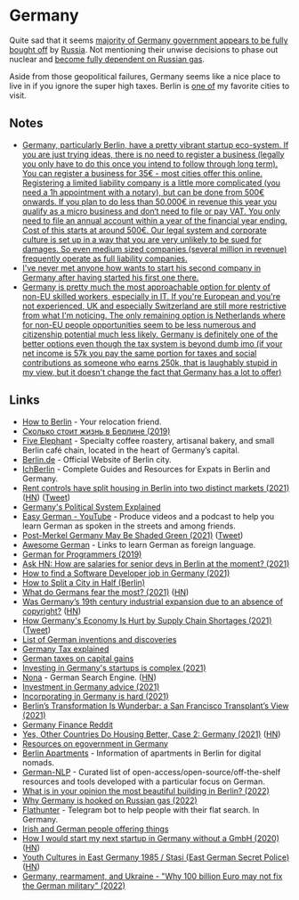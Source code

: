 # Germany

Quite sad that it seems [majority of Germany government appears to be fully bought off](https://twitter.com/ViolavonCramon/status/1535621476707098624) by [Russia](russia.md). Not mentioning their unwise decisions to phase out nuclear and [become fully dependent on Russian gas](https://twitter.com/micsolana/status/1538960802782228480).

Aside from those geopolitical failures, Germany seems like a nice place to live in if you ignore the super high taxes. Berlin is [one of](visited.md) my favorite cities to visit.

## Notes

- [Germany, particularly Berlin, have a pretty vibrant startup eco-system. If you are just trying ideas, there is no need to register a business (legally you only have to do this once you intend to follow through long term). You can register a business for 35€ - most cities offer this online. Registering a limited liability company is a little more complicated (you need a 1h appointment with a notary), but can be done from 500€ onwards. If you plan to do less than 50.000€ in revenue this year you qualify as a micro business and don‘t need to file or pay VAT. You only need to file an annual account within a year of the financial year ending. Cost of this starts at around 500€. Our legal system and corporate culture is set up in a way that you are very unlikely to be sued for damages. So even medium sized companies (several million in revenue) frequently operate as full liability companies.](https://news.ycombinator.com/item?id=31622265)
- [I've never met anyone how wants to start his second company in Germany after having started his first one there.](https://twitter.com/thefrankbraun/status/1341199262852538369)
- [Germany is pretty much the most approachable option for plenty of non-EU skilled workers, especially in IT. If you're European and you're not experienced, UK and especially Switzerland are still more restrictive from what I'm noticing. The only remaining option is Netherlands where for non-EU people opportunities seem to be less numerous and citizenship potential much less likely. Germany is definitely one of the better options even though the tax system is beyond dumb imo (if your net income is 57k you pay the same portion for taxes and social contributions as someone who earns 250k, that is laughably stupid in my view, but it doesn't change the fact that Germany has a lot to offer)](https://www.reddit.com/r/cscareerquestionsEU/comments/rmvie4/i_think_there_should_be_more_focus_on_net_salary/)

## Links

- [How to Berlin](https://howtoberlin.de/en/) - Your relocation friend.
- [Сколько стоит жизнь в Берлине (2019)](https://journal.tinkoff.ru/life-in-berlin/)
- [Five Elephant](https://www.fiveelephant.com/) - Specialty coffee roastery, artisanal bakery, and small Berlin café chain, located in the heart of Germany’s capital.
- [Berlin.de](https://www.berlin.de/en/) - Official Website of Berlin city.
- [IchBerlin](https://ichberlin.com/) - Complete Guides and Resources for Expats in Berlin and Germany.
- [Rent controls have split housing in Berlin into two distinct markets (2021)](https://www.bloomberg.com/opinion/articles/2021-03-02/berlin-s-rent-controls-are-proving-to-be-the-disaster-we-feared) ([HN](https://news.ycombinator.com/item?id=26315434)) ([Tweet](https://twitter.com/andreaskluth/status/1366691926804754440))
- [Germany's Political System Explained](https://www.youtube.com/watch?v=v-Wf1UoV-wU)
- [Easy German - YouTube](https://www.youtube.com/c/EasyGerman/videos) - Produce videos and a podcast to help you learn German as spoken in the streets and among friends.
- [Post-Merkel Germany May Be Shaded Green (2021)](https://www.nytimes.com/2021/04/17/world/europe/germany-green-party-merkel.html) ([Tweet](https://twitter.com/v_milov/status/1386241988190605319))
- [Awesome German](https://github.com/willianpaixao/awesome-german) - Links to learn German as foreign language.
- [German for Programmers (2019)](https://wickedchicken.github.io/post/german-for-programmers/)
- [Ask HN: How are salaries for senior devs in Berlin at the moment? (2021)](https://news.ycombinator.com/item?id=27912487)
- [How to find a Software Developer job in Germany (2021)](https://www.reddit.com/r/cscareerquestionsEU/comments/opzu4d/guide_how_to_find_a_software_developer_job_in/)
- [How to Split a City in Half (Berlin)](https://www.youtube.com/watch?v=P6qg0sKJJKM)
- [What do Germans fear the most? (2021)](https://www.dw.com/en/what-do-germans-fear-the-most/a-59129913) ([HN](https://news.ycombinator.com/item?id=28509321))
- [Was Germany’s 19th century industrial expansion due to an absence of copyright?](https://www.spiegel.de/international/zeitgeist/no-copyright-law-the-real-reason-for-germany-s-industrial-expansion-a-710976.html) ([HN](https://news.ycombinator.com/item?id=28574998))
- [How Germany's Economy Is Hurt by Supply Chain Shortages (2021)](https://www.nytimes.com/2021/10/05/business/germany-economy.html) ([Tweet](https://twitter.com/eladgil/status/1445735768698208256))
- [List of German inventions and discoveries](https://en.wikipedia.org/wiki/List_of_German_inventions_and_discoveries)
- [Germany Tax explained](https://www.expatfinance.us/germany/investment-taxes)
- [German taxes on capital gains](https://www.expatfinance.us/germany/investment-taxes)
- [Investing in Germany's startups is complex (2021)](https://twitter.com/t_blom/status/1449007004371009536)
- [Nona](https://www.nona.de/) - German Search Engine. ([HN](https://news.ycombinator.com/item?id=29267455))
- [Investment in Germany advice (2021)](https://www.reddit.com/r/eupersonalfinance/comments/qzlqh5/new_to_investment_in_germany/)
- [Incorporating in Germany is hard (2021)](https://twitter.com/andreasklinger/status/1466333639176859651)
- [Berlin’s Transformation Is Wunderbar: a San Francisco Transplant’s View (2021)](https://sf.streetsblog.org/2021/12/06/berlins-transformation-is-wunderbar-a-san-francisco-transplants-view/)
- [Germany Finance Reddit](https://www.reddit.com/r/Finanzen/wiki/index)
- [Yes, Other Countries Do Housing Better, Case 2: Germany (2021)](https://www.sightline.org/2021/05/27/yes-other-countries-do-housing-better-case-2-germany/) ([HN](https://news.ycombinator.com/item?id=29721535))
- [Resources on egovernment in Germany](https://github.com/codedust/awesome-egov-de)
- [Berlin Apartments](https://github.com/shuding/berlin-apartments) - Information of apartments in Berlin for digital nomads.
- [German-NLP](https://github.com/adbar/German-NLP) - Curated list of open-access/open-source/off-the-shelf resources and tools developed with a particular focus on German.
- [What is in your opinion the most beautiful building in Berlin? (2022)](https://www.reddit.com/r/berlin/comments/umels3/what_is_in_your_opinion_the_most_beautiful/)
- [Why Germany is hooked on Russian gas (2022)](https://www.youtube.com/watch?v=iMiQeS1XywA)
- [Flathunter](https://github.com/flathunters/flathunter) - Telegram bot to help people with their flat search. In Germany.
- [Irish and German people offering things](https://twitter.com/killersundymann/status/1446131283969589250)
- [How I would start my next startup in Germany without a GmbH (2020)](https://richventures.com/posts/how-i-would-start-my-next-startup-in-germany-without-a-gmbh) ([HN](https://news.ycombinator.com/item?id=31601638))
- [Youth Cultures in East Germany 1985 / Stasi (East German Secret Police)](https://twitter.com/psychotronica_/status/1533839573108903939) ([HN](https://news.ycombinator.com/item?id=31667247))
- [Germany, rearmament, and Ukraine - "Why 100 billion Euro may not fix the German military" (2022)](https://www.youtube.com/watch?v=8jDUVtUA7rg)
